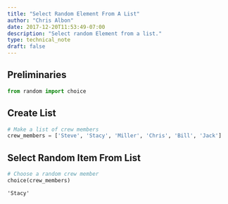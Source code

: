 ```yaml
---
title: "Select Random Element From A List"
author: "Chris Albon"
date: 2017-12-20T11:53:49-07:00
description: "Select random Element from a list."
type: technical_note
draft: false
---
```

## Preliminaries


```python
from random import choice
```

## Create List


```python
# Make a list of crew members
crew_members = ['Steve', 'Stacy', 'Miller', 'Chris', 'Bill', 'Jack']
```

## Select Random Item From List


```python
# Choose a random crew member
choice(crew_members)
```




    'Stacy'


